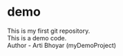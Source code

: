 # demo
This is my first git repository. <br>
This is a demo code. <br>
Author - Arti Bhoyar (myDemoProject)
